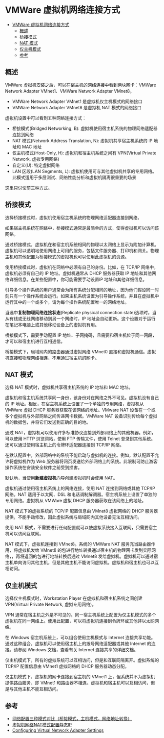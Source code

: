 # VMWare 虚拟机网络连接方式

- [VMWare 虚拟机网络连接方式](#vmware-虚拟机网络连接方式)
  - [概述](#概述)
  - [桥接模式](#桥接模式)
  - [NAT 模式](#nat-模式)
  - [仅主机模式](#仅主机模式)
  - [参考](#参考)

## 概述

VMWare 虚拟机安装之后，可以在宿主机的网络连接中看到两块网卡：VMWare Network Adapter VMnet1、VMWare Network Adapter VMnet8。

- VMWare Network Adapter VMnet1 是虚拟机仅主机模式的网络接口
- VMWare Network Adapter VMnet8 是虚拟机 NAT 模式的网络接口

虚拟机设置中可以看到五种网络连接方式：

- 桥接模式(Bridged Networking, B): 虚拟机使用宿主机系统的物理网络适配器连接到网络
- NAT 模式(Network Address Translation, N): 虚拟机共享宿主机系统的 IP 地址和 MAC 地址
- 仅主机模式(Host-Only, H): 虚拟机和宿主机系统之间有 VPN(Virtual Private Network, 虚拟专用网络)
- 自定义(U): 特定虚拟网络
- LAN 区段(LAN Segments, L): 虚拟机使用可与其他虚拟机共享的专用网络。此模式适用于多层测试、网络性能分析和虚拟机隔离很重要的场景

这里只讨论前三种方式。

## 桥接模式

选择桥接模式时，虚拟机使用宿主机系统的物理网络适配器连接到网络。

如果宿主机系统在网络中，桥接模式通常是最简单的方式，使得虚拟机可以访问该网络。

通过桥接模式，虚拟机在和宿主机系统相同的物理以太网络上显示为附加计算机。虚拟机可以透明地使用网络上可用的服务，包括文件服务器、打印机和网关。物理主机和其他配置为桥接模式的虚拟机也可以使用此虚拟机的资源。

使用桥接模式时，虚拟机在网络中必须有自己的身份。比如，在 TCP/IP 网络中，虚拟机必须有自己的 IP 地址。虚拟机通常从 DHCP 服务器获取 IP 地址和其他网络详细信息。在某些配置中，你可能需要手动设置IP 地址和其他详细信息。

引导多个操作系统的用户通常会为所有系统分配相同的地址，因为他们假设同一时刻只有一个操作系统会运行。如果主机系统设置为引导操作系统，并且在虚拟机中运行其中的一个或多个，请为每个操作系统配置唯一的网络地址。

当选中**复制物理网络连接状态**(Replicate physical connection state)选项时，当从有线或无线网络移动到另一个网络时，IP 地址会自动更新。这个设置对于运行在笔记本电脑上或其他移动设备上的虚拟机有用。

桥接模式下，需要手动配置 IP 地址、子网掩码，且需要和宿主机位于同一网段，才可以和宿主机进行互相通信。

桥接模式下，局域网内的路由器通过虚拟网络 VMnet0 直接和虚拟机通信。虚拟机直接和物理网络相连，不用通过宿主机的网卡。

## NAT 模式

选择 NAT 模式时，虚拟机共享宿主机系统的 IP 地址和 MAC 地址。

虚拟机和宿主机系统共享同一身份，该身份对在网络之外不可见。虚拟机没有自己的 IP 地址。相反，在宿主机系统上设置了一个单独的专用网络，虚拟机从 VMWare 虚拟 DHCP 服务器获取在该网络的地址。VMware NAT 设备在一个或多个虚拟机与外部网络之间传递网卡数据。VMWare NAT 设备识别传给每个虚拟机的数据包，并将它们发送到正确的目的地。

通过 NAT，虚拟机可以使用许多标准协议连接到外部网络上的其他机器。例如，可以使用 HTTP 浏览网站，使用 FTP 传输文件，使用 Telnet 登录到其他系统。还可以通过使用宿主机上的令牌环适配器连接到 TCP/IP 网络。

在默认配置中，外部网络中的系统不能启动与虚拟机的连接。例如，默认配置不允许将虚拟机作为 Web 服务器将网页发送给外部网络上的系统。此限制可防止游客操作系统在安装安全软件之前受到损害。

默认地，当使用**新建虚拟机**向导创建虚拟机时会使用 NAT。

虚拟机通过使用宿主机系统上的网络连接，使用 NAT 连接到网络或其他 TCP/IP 网络。NAT 适用于以太网、DSL 和电话调制解调器。宿主机系统上设置了单独的专用网络。虚拟机从 VMWare 虚拟 DHCP 服务器获取在该网络上的地址。

NAT 模式下的虚拟系统的 TCP/IP 配置信息由 VMnet8 虚拟网络的 DHCP 服务器提供，不能手动修改，因此虚拟系统与局域网内其他设备无法互相访问。

使用 NAT 模式，不需要进行任何配置就可以使虚拟系统接入互联网，只需要宿主机可以访问互联网。

NAT 模式下，虚拟机连接到 VMnet8。系统的 VMWare NAT 服务充当路由器作用，将虚拟机发给 VMnet8 的包进行地址转换通过宿主机的物理网卡发到实际网络，，再将返回的包进行地址转换后通过 VMnet8 发给虚拟机。虚拟机可以通过宿主机单向访问其他主机，但是其他主机不能访问虚拟机。虚拟机和宿主机也可以互相访问。

## 仅主机模式

选择仅主机模式时，Workstation Player 在虚拟机和宿主机系统之间创建 VPN(Virtual Private Network, 虚拟专用网络)。

VPN 通常在宿主机之外是不可见的。同一宿主机系统上配置为仅主机模式的多个虚拟机在同一网络上。使用此配置，可以将虚拟机连接到令牌环或其他非以太网网络。

在 Windows 宿主机系统上，可以组合使用主机模式与 Internet 连接共享功能。通过这种组合，虚拟机可以使用宿主机上的拨号网络适配器或其他 Internet 的连接。请参阅 Windows 文档，查看有关 Internet 连接共享的详细文档。

仅主机模式下，所有的虚拟系统可以互相访问，但是和互联网隔离开。虚拟系统的 TCP/IP 配置信息由 VMnet1 虚拟网络的 DHCP 服务器动态分配。

仅主机模式下，虚拟机的网卡连接到宿主机的 VMnet1 上，但系统并不为虚拟机提供路由服务，即 VMnet1 和路由器不相连。虚拟机和宿主机可以互相访问，但是与其他主机不能互相访问。

## 参考

- [网络配置三种模式对比（桥接模式，主机模式，网络地址转换）](https://cloud.tencent.com/developer/article/1184666)
- [虚拟机网络NAT模式配置静态IP](https://www.cnblogs.com/luxiaodai/p/9947343.html)
- [Configuring Virtual Network Adapter Settings](https://docs.vmware.com/en/VMware-Workstation-Player-for-Windows/16.0/com.vmware.player.win.using.doc/GUID-C82DCB68-2EFA-460A-A765-37225883337D.html)
